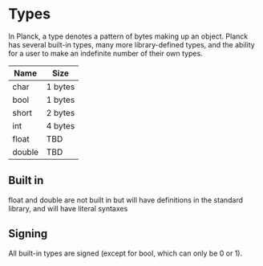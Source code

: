 # Types

In Planck, a type denotes a pattern of bytes making up an object. Planck has
several built-in types, many more library-defined types, and the ability for
a user to make an indefinite number of their own types.

| Name   | Size    |
|--------|---------|
| char   | 1 bytes |
| bool   | 1 bytes |
| short  | 2 bytes |
| int    | 4 bytes |
| float  | TBD     |
| double | TBD     |

## Built in
float and double are not built in but will have definitions in the standard library, and will have literal syntaxes

## Signing
All built-in types are signed (except for bool, which can only be 0 or 1).
